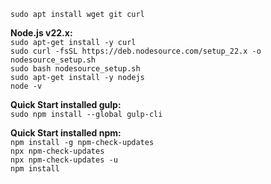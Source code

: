 `sudo apt install wget git curl`

**Node.js v22.x:**  
`sudo apt-get install -y curl`  
`sudo curl -fsSL https://deb.nodesource.com/setup_22.x -o nodesource_setup.sh`  
`sudo bash nodesource_setup.sh`  
`sudo apt-get install -y nodejs`  
`node -v`

  
**Quick Start installed gulp:**  
`sudo npm install --global gulp-cli`

**Quick Start installed npm:**  
`npm install -g npm-check-updates`  
`npx npm-check-updates`  
`npx npm-check-updates -u`  
`npm install`